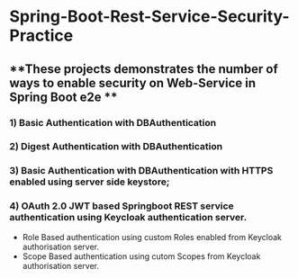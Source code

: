# Spring-Boot-Rest-Service-Security-Practice

## **These projects demonstrates the number of ways to enable security on Web-Service in Spring Boot e2e **

### 1) Basic Authentication with DBAuthentication
### 2) Digest Authentication with DBAuthentication
### 3) Basic Authentication with DBAuthentication with HTTPS enabled using server side keystore;
### 4) OAuth 2.0 JWT based Springboot REST service authentication using Keycloak authentication server.
* Role Based authentication using custom Roles enabled from Keycloak authorisation server.
* Scope Based authentication using cutom Scopes from Keycloak authorisation server.
